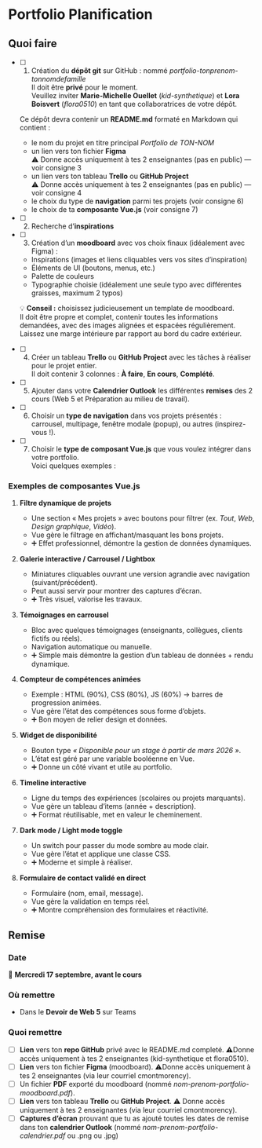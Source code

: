 # Portfolio Planification

## Quoi faire

- [ ] 1. Création du **dépôt git** sur GitHub : nommé *portfolio-tonprenom-tonnomdefamille*  
   Il doit être **privé** pour le moment.  
   Veuillez inviter **Marie-Michelle Ouellet** (*kid-synthetique*) et **Lora Boisvert** (*flora0510*) en tant que collaboratrices de votre dépôt.  

   Ce dépôt devra contenir un **README.md** formaté en Markdown qui contient :

  - le nom du projet en titre principal *Portfolio de TON-NOM*
  - un lien vers ton fichier **Figma**  
    ⚠️ Donne accès uniquement à tes 2 enseignantes (pas en public) — voir consigne 3
  - un lien vers ton tableau **Trello** ou **GitHub Project**  
    ⚠️ Donne accès uniquement à tes 2 enseignantes (pas en public) — voir consigne 4
  - le choix du type de **navigation** parmi tes projets (voir consigne 6)
  - le choix de ta **composante Vue.js** (voir consigne 7)

- [ ] 2. Recherche d’**inspirations**

- [ ] 3. Création d’un **moodboard** avec vos choix finaux (idéalement avec Figma) :
  - Inspirations (images et liens cliquables vers vos sites d’inspiration)
  - Éléments de UI (boutons, menus, etc.)
  - Palette de couleurs
  - Typographie choisie (idéalement une seule typo avec différentes graisses, maximum 2 typos)

   💡 **Conseil :** choisissez judicieusement un template de moodboard.  
   Il doit être propre et complet, contenir toutes les informations demandées, avec des images alignées et espacées régulièrement. Laissez une marge intérieure par rapport au bord du cadre extérieur.

- [ ] 4. Créer un tableau **Trello** ou **GitHub Project** avec les tâches à réaliser pour le projet entier.  
   Il doit contenir 3 colonnes : **À faire**, **En cours**, **Complété**.

- [ ] 5. Ajouter dans votre **Calendrier Outlook** les différentes **remises** des 2 cours (Web 5 et Préparation au milieu de travail).

- [ ] 6. Choisir un **type de navigation** dans vos projets présentés :  
   carrousel, multipage, fenêtre modale (popup), ou autres (inspirez-vous !).

- [ ] 7. Choisir le **type de composant Vue.js** que vous voulez intégrer dans votre portfolio.  
   Voici quelques exemples :

### Exemples de composantes Vue.js

1. **Filtre dynamique de projets**  
   - Une section « Mes projets » avec boutons pour filtrer (ex. *Tout*, *Web*, *Design graphique*, *Vidéo*).  
   - Vue gère le filtrage en affichant/masquant les bons projets.  
   - ➕ Effet professionnel, démontre la gestion de données dynamiques.

2. **Galerie interactive / Carrousel / Lightbox**  
   - Miniatures cliquables ouvrant une version agrandie avec navigation (suivant/précédent).  
   - Peut aussi servir pour montrer des captures d’écran.  
   - ➕ Très visuel, valorise les travaux.

3. **Témoignages en carrousel**  
   - Bloc avec quelques témoignages (enseignants, collègues, clients fictifs ou réels).  
   - Navigation automatique ou manuelle.  
   - ➕ Simple mais démontre la gestion d’un tableau de données + rendu dynamique.

4. **Compteur de compétences animées**  
   - Exemple : HTML (90%), CSS (80%), JS (60%) → barres de progression animées.  
   - Vue gère l’état des compétences sous forme d’objets.  
   - ➕ Bon moyen de relier design et données.

5. **Widget de disponibilité**  
   - Bouton type *« Disponible pour un stage à partir de mars 2026 »*.  
   - L’état est géré par une variable booléenne en Vue.  
   - ➕ Donne un côté vivant et utile au portfolio.

6. **Timeline interactive**  
   - Ligne du temps des expériences (scolaires ou projets marquants).  
   - Vue gère un tableau d’items (année + description).  
   - ➕ Format réutilisable, met en valeur le cheminement.

7. **Dark mode / Light mode toggle**  
   - Un switch pour passer du mode sombre au mode clair.  
   - Vue gère l’état et applique une classe CSS.  
   - ➕ Moderne et simple à réaliser.

8. **Formulaire de contact validé en direct**  
   - Formulaire (nom, email, message).  
   - Vue gère la validation en temps réel.  
   - ➕ Montre compréhension des formulaires et réactivité.



## Remise

### Date

📅 **Mercredi 17 septembre, avant le cours**

### Où remettre

- Dans le **Devoir de Web 5** sur Teams

### Quoi remettre

- [ ] **Lien** vers ton **repo GitHub** privé avec le README.md completé. ⚠️Donne accès uniquement à tes 2 enseignantes (kid-synthetique et flora0510).
- [ ] **Lien** vers ton fichier **Figma** (moodboard). ⚠️Donne accès uniquement à tes 2 enseignantes (via leur courriel cmontmorency).
- [ ] Un fichier **PDF** exporté du moodboard (nommé *nom-prenom-portfolio-moodboard.pdf*).
- [ ] **Lien** vers ton tableau **Trello** ou **GitHub Project**. ⚠️ Donne accès uniquement à tes 2 enseignantes (via leur courriel cmontmorency).
- [ ] **Captures d’écran** prouvant que tu as ajouté toutes les dates de remise dans ton **calendrier Outlook**  (nommé *nom-prenom-portfolio-calendrier.pdf* ou .png ou .jpg)

